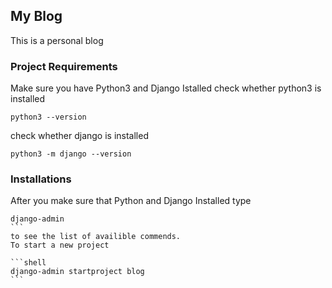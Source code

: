 ## My Blog

This is a personal blog

### Project Requirements

Make sure you have Python3 and Django Istalled
check whether python3 is installed

```shell
python3 --version
```

check whether django is installed

```shell
python3 -m django --version

```

### Installations

After you make sure that Python and Django Installed type

````shell
django-admin
```
to see the list of availible commends.
To start a new project

```shell
django-admin startproject blog
```
````
